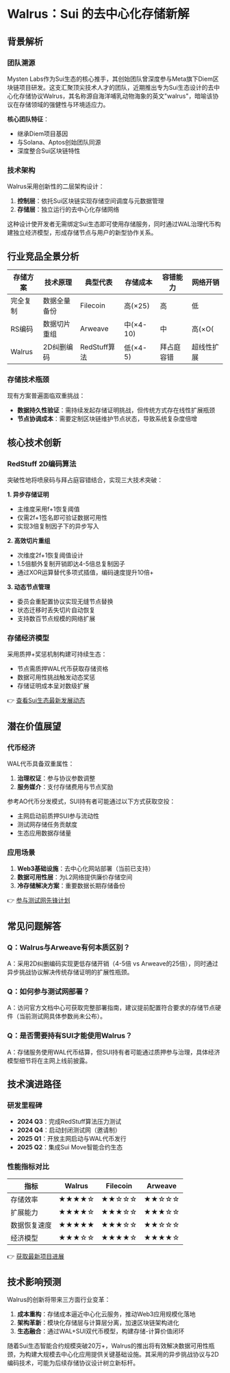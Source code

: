 # Walrus：Sui 的去中心化存储新解

## 背景解析

### 团队溯源
Mysten Labs作为Sui生态的核心推手，其创始团队曾深度参与Meta旗下Diem区块链项目研发。这支汇聚顶尖技术人才的团队，近期推出专为Sui生态设计的去中心化存储协议Walrus，其名称源自海洋哺乳动物海象的英文"walrus"，暗喻该协议在存储领域的强健性与环境适应力。

**核心团队特征**：
- 继承Diem项目基因
- 与Solana、Aptos创始团队同源
- 深度整合Sui区块链特性

### 技术架构
Walrus采用创新性的二层架构设计：
1. **控制层**：依托Sui区块链实现存储空间调度与元数据管理
2. **存储层**：独立运行的去中心化存储网络

这种设计使开发者无需绑定Sui生态即可使用存储服务，同时通过WAL治理代币构建独立经济模型，形成存储节点与用户的新型协作关系。

## 行业竞品全景分析

| 存储方案   | 技术原理         | 典型代表       | 存储成本   | 容错能力     | 网络开销       |
|------------|------------------|----------------|------------|--------------|----------------|
| 完全复制   | 数据全量备份     | Filecoin       | 高(×25)    | 高           | 低             |
| RS编码     | 数据切片重组     | Arweave        | 中(×4-10)  | 中           | 高(×O(|blob|)) |
| Walrus     | 2D纠删编码       | RedStuff算法   | 低(×4-5)   | 拜占庭容错   | 超线性扩展     |

### 存储技术瓶颈
现有方案普遍面临双重挑战：
- **数据持久性验证**：需持续发起存储证明挑战，但传统方式存在线性扩展瓶颈
- **节点协调成本**：需要定制区块链维护节点状态，导致系统复杂度倍增

## 核心技术创新

### RedStuff 2D编码算法
突破性地将喷泉码与拜占庭容错结合，实现三大技术突破：

**1. 异步存储证明**
- 主维度采用f+1恢复阈值
- 仅需2f+1签名即可验证数据可用性
- 实现3倍复制因子下的异步写入

**2. 高效切片重组**
- 次维度2f+1恢复阈值设计
- 1.5倍额外复制开销即达4-5倍总复制因子
- 通过XOR运算替代多项式插值，编码速度提升10倍+

**3. 动态节点管理**
- 委员会重配置协议实现无缝节点替换
- 状态迁移时丢失切片自动恢复
- 支持数百节点规模的网络扩展

### 存储经济模型
采用质押+奖惩机制构建可持续生态：
- 节点需质押WAL代币获取存储资格
- 数据可用性挑战触发动态奖惩
- 存储证明成本呈对数级扩展

👉 [查看Sui生态最新发展动态](https://bit.ly/okx_welcome)

## 潜在价值展望

### 代币经济
WAL代币具备双重属性：
1. **治理权证**：参与协议参数调整
2. **服务媒介**：支付存储费用与节点奖励

参考AO代币分发模式，SUI持有者可能通过以下方式获取空投：
- 主网启动前质押SUI参与流动性
- 测试网存储任务贡献度
- 生态应用数据存储量

### 应用场景
1. **Web3基础设施**：去中心化网站部署（当前已支持）
2. **数据可用性层**：为L2网络提供廉价存储空间
3. **冷存储解决方案**：重要数据长期存储备份

👉 [参与测试网先锋计划](https://bit.ly/okx_welcome)

## 常见问题解答

### Q：Walrus与Arweave有何本质区别？
A：采用2D纠删编码实现更低存储开销（4-5倍 vs Arweave的25倍），同时通过异步挑战协议解决传统存储证明的扩展性瓶颈。

### Q：如何参与测试网部署？
A：访问官方文档中心可获取完整部署指南，建议提前配置符合要求的存储节点硬件（当前测试网具体参数尚未公布）。

### Q：是否需要持有SUI才能使用Walrus？
A：存储服务使用WAL代币结算，但SUI持有者可能通过质押参与治理，具体经济模型细节将在主网上线前披露。

## 技术演进路径

### 研发里程碑
- **2024 Q3**：完成RedStuff算法压力测试
- **2024 Q4**：启动封闭测试网（邀请制）
- **2025 Q1**：开放主网启动与WAL代币发行
- **2025 Q2**：集成Sui Move智能合约生态

### 性能指标对比

| 指标         | Walrus       | Filecoin     | Arweave    |
|--------------|--------------|--------------|------------|
| 存储效率     | ★★★★☆        | ★★☆☆☆        | ★★☆☆☆      |
| 扩展能力     | ★★★★☆        | ★★★☆☆        | ★★★☆☆      |
| 数据恢复速度 | ★★★★★        | ★★★☆☆        | ★★☆☆☆      |
| 经济模型     | ★★★☆☆        | ★★★★☆        | ★★★★☆      |

👉 [获取最新项目进展](https://bit.ly/okx_welcome)

## 技术影响预测

Walrus的创新将带来三方面行业变革：
1. **成本重构**：存储成本逼近中心化云服务，推动Web3应用规模化落地
2. **架构革新**：模块化存储层与计算层分离，加速区块链架构进化
3. **生态融合**：通过WAL+SUI双代币模型，构建存储-计算价值闭环

随着Sui生态智能合约规模突破20万+，Walrus的推出将有效解决数据可用性瓶颈，为构建大规模去中心化应用提供关键基础设施。其采用的异步挑战协议与2D编码技术，可能为后续存储协议设计树立新标杆。